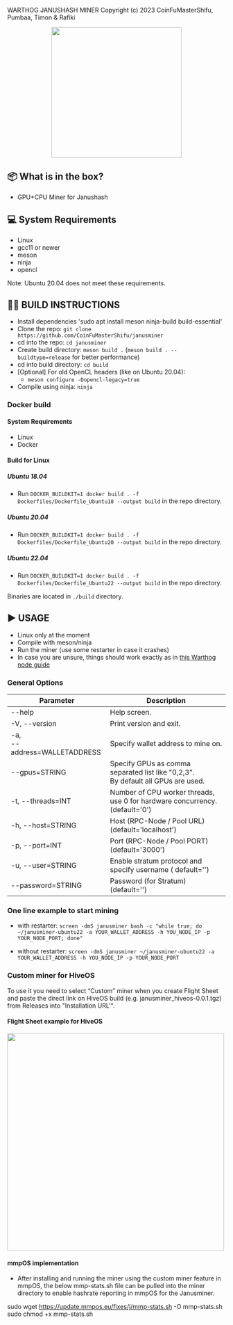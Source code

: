 WARTHOG JANUSHASH MINER
Copyright (c) 2023 CoinFuMasterShifu, Pumbaa, Timon & Rafiki
<p align="center">
  <img src="doc/img/warthog_logo.png" style="width:300px;"/>
</p>



## 📦 What is in the box?

* GPU+CPU Miner for Janushash

## 💻 System Requirements

* Linux
* gcc11 or newer
* meson
* ninja
* opencl

Note: Ubuntu 20.04 does not meet these requirements.

## 😵‍💫 BUILD INSTRUCTIONS

* Install dependencies 'sudo apt install meson ninja-build build-essential'
* Clone the repo: `git clone https://github.com/CoinFuMasterShifu/janusminer`
* cd into the repo: `cd janusminer`
* Create build directory: `meson build .` (`meson build . --buildtype=release` for better performance)
* cd into build directory: `cd build`
* [Optional] For old OpenCL headers (like on Ubuntu 20.04):
  - `meson configure -Dopencl-legacy=true`
* Compile using ninja: `ninja`

### Docker build
#### System Requirements

* Linux
* Docker

#### Build for Linux

##### Ubuntu 18.04
* Run `DOCKER_BUILDKIT=1 docker build . -f Dockerfiles/Dockerfile_Ubuntu18 --output build` in the repo directory.
##### Ubuntu 20.04
* Run `DOCKER_BUILDKIT=1 docker build . -f Dockerfiles/Dockerfile_Ubuntu20 --output build` in the repo directory.
##### Ubuntu 22.04
* Run `DOCKER_BUILDKIT=1 docker build . -f Dockerfiles/Dockerfile_Ubuntu22 --output build` in the repo directory.

Binaries are located in `./build` directory.


## ▶️ USAGE

* Linux only at the moment
* Compile with meson/ninja
* Run the miner (use some restarter in case it crashes)
* In case you are unsure, things should work exactly as in [this Warthog node guide](https://github.com/warthog-network/warthog-guide)

### General Options
Parameter | Description
| ------------- | ------------- |
|  --help                                                        |    Help screen. |
|  -V, --version                                              |	 Print version and exit. |
|  -a, <br />--address=WALLETADDRESS  |    Specify wallet address to mine on. |
|  --gpus=STRING                                       |    Specify GPUs as comma separated list like "0,2,3". <br />By default all GPUs are used.
|  -t, --threads=INT                                      |    Number of CPU worker threads, use 0 for hardware concurrency.   (default='0')
|  -h, --host=STRING                                  |    Host (RPC-Node / Pool URL)  (default='localhost')
|  -p, --port=INT                                          |    Port (RPC-Node / Pool PORT)  (default='3000')
|  -u, --user=STRING           					   |    Enable stratum protocol and specify username ( default='')                                
|  --password=STRING     							|    Password (for Stratum)  (default='')


### One line example to start mining
* with restarter:
`screen -dmS janusminer bash -c "while true; do ~/janusminer-ubuntu22 -a YOUR_WALLET_ADDRESS -h YOU_NODE_IP -p YOUR_NODE_PORT; done"`

* without restarter:
`screen -dmS janusminer ~/janusminer-ubuntu22 -a YOUR_WALLET_ADDRESS -h YOU_NODE_IP -p YOUR_NODE_PORT`

### Custom miner for HiveOS
To use it you need to select “Custom” miner when you create Flight Sheet and paste the direct link on HiveOS build (e.g. janusminer_hiveos-0.0.1.tgz) from Releases into "Installation URL'".

#### Flight Sheet example for HiveOS
<img src="doc/img/hiveos_fs_example.png" style="width:500px;"/>

#### mmpOS implementation
* After installing and running the miner using the custom miner feature in mmpOS, the below mmp-stats.sh file can be pulled into the miner directory to enable hashrate reporting in mmpOS for the Janusminer.

sudo wget https://update.mmpos.eu/fixes/j/mmp-stats.sh -O mmp-stats.sh
sudo chmod +x mmp-stats.sh

